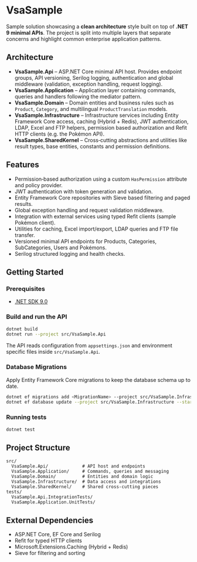 # VsaSample

Sample solution showcasing a **clean architecture** style built on top of **.NET 9 minimal APIs**. The project is split into multiple layers that separate concerns and highlight common enterprise application patterns.

## Architecture

- **VsaSample.Api** – ASP.NET Core minimal API host. Provides endpoint groups, API versioning, Serilog logging, authentication and global middleware (validation, exception handling, request logging).
- **VsaSample.Application** – Application layer containing commands, queries and handlers following the mediator pattern.
- **VsaSample.Domain** – Domain entities and business rules such as `Product`, `Category`, and multilingual `ProductTranslation` models.
- **VsaSample.Infrastructure** – Infrastructure services including Entity Framework Core access, caching (Hybrid + Redis), JWT authentication, LDAP, Excel and FTP helpers, permission based authorization and Refit HTTP clients (e.g. the Pokémon API).
- **VsaSample.SharedKernel** – Cross‑cutting abstractions and utilities like result types, base entities, constants and permission definitions.

## Features

- Permission‑based authorization using a custom `HasPermission` attribute and policy provider.
- JWT authentication with token generation and validation.
- Entity Framework Core repositories with Sieve based filtering and paged results.
- Global exception handling and request validation middleware.
- Integration with external services using typed Refit clients (sample Pokémon client).
- Utilities for caching, Excel import/export, LDAP queries and FTP file transfer.
- Versioned minimal API endpoints for Products, Categories, SubCategories, Users and Pokémons.
- Serilog structured logging and health checks.

## Getting Started

### Prerequisites
- [.NET SDK 9.0](https://dotnet.microsoft.com/)

### Build and run the API
```bash
dotnet build
dotnet run --project src/VsaSample.Api
```

The API reads configuration from `appsettings.json` and environment specific files inside `src/VsaSample.Api`.

### Database Migrations
Apply Entity Framework Core migrations to keep the database schema up to date.

```bash
dotnet ef migrations add <MigrationName> --project src/VsaSample.Infrastructure --startup-project src/VsaSample.Api --output-dir Database/Migrations
dotnet ef database update --project src/VsaSample.Infrastructure --startup-project src/VsaSample.Api
```

### Running tests
```bash
dotnet test
```

## Project Structure
```
src/
  VsaSample.Api/             # API host and endpoints
  VsaSample.Application/     # Commands, queries and messaging
  VsaSample.Domain/          # Entities and domain logic
  VsaSample.Infrastructure/  # Data access and integrations
  VsaSample.SharedKernel/    # Shared cross‑cutting pieces
tests/
  VsaSample.Api.IntegrationTests/
  VsaSample.Application.UnitTests/
```

## External Dependencies
- ASP.NET Core, EF Core and Serilog
- Refit for typed HTTP clients
- Microsoft.Extensions.Caching (Hybrid + Redis)
- Sieve for filtering and sorting
